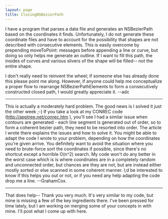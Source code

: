 ```yaml
---
layout: page
title: ClosingNSBezierPath
---
```


I have a program that parses a data file and generates an NSBezierPath based on the coordinates it finds. Unfortunately, I do not generate these coordinate files and have to account for the possibility that shapes are not described with consecutive elements. This is easily overcome by prepending moveToPoint: messages before appending a line or curve, but doing so only helps me generate an outline. If I want to fill this path, the insides of curves and various slivers of the shape will be filled-- not the entire shape.

I don't really need to reinvent the wheel; if someone else has already done this please point me along. However, if anyone could help me conceptualize a proper flow to rearrange NSBezierPathElements to form a consecutively constructed closed path, I would greatly appreciate it. --adc

----

This is actually a moderately hard problem. The good news is I solved it just the other week ;-) If you take a look at my CONREC code (http://apptree.net/conrec.htm ), you'll see I had a similar issue when contours are generated - each line segment is generated out of order, so to form a coherent bezier path, they need to be resorted into order. The article I wrote there explains the issues and how to solve it. You might be able to adapt the code I wrote to your problem, depending on how the coordinates you're given arrive. You definitely want to avoid the situation where you need to brute-force sort the coordinates if possible, since there's no shortcut except a horrible O(n^2) search. My code won't do any better in the worst case which is is where coordinates are in a completely random and unconnected order, but chances are they are not, but are instead either mostly sorted or else scanned in some coherent manner. I;d be interested to know if this helps you out or not, or if you need any help adapting the code drop me a line. --GrahamCox.


----

That does help-- Thank you very much. It's very similar to my code, but mine is missing a few of the key ingredients there. I've been pressed for time lately, but I am working on merging some of your concepts in with mine. I'll post what I come up with here.

